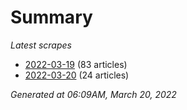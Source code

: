 # Summary
*Latest scrapes*
* [2022-03-19](https://github.com/nuuuwan/news_lk/blob/data/news_lk.2022-03-19.json) (83 articles)
* [2022-03-20](https://github.com/nuuuwan/news_lk/blob/data/news_lk.2022-03-20.json) (24 articles)

*Generated at 06:09AM, March 20, 2022*
